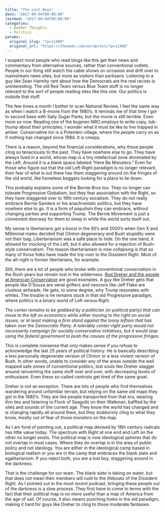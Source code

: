 ```yaml
---
title: "The Lost Boys"
date: "2017-09-04T00:00:00"
lastmod: "2017-09-04T00:00:00"
categories:
  - Badder Thoughts
  - Politics
params:
  original_slug: "?p=11408"
  original_url: "https://thezman.com/wordpress/?p=11408"
---
```


I suspect most people who read blogs like this get their news and
commentary from alternative sources, rather than conventional outlets.
People in our thing still watch the cable shows on occasion and drift
over to mainstream news sites, but more as visitors than partisans.
Listening to a guy like Sean Hannity rant about how the Democrats are
the real racists is uninteresting. The old Red Team versus Blue Team
stuff is no longer relevant to the sort of people reading sites like
this one. Our politics is outside that stuff.

The few times a month I bother to scan National Review, I feel the same
way as when I watch a B-movie from the 1980’s. It reminds me of that
time I got to second base with Sally Sugar Pants, but the movie is still
terrible. Even more so now. Reading one of the bugmen NRO employs to
write copy, tub-thump about their principles, I wonder what it must be
like to live trapped in amber. Conservative Inc is a Potemkin village,
where the people carry on as if nothing has changed since 1984. It is
creepy.

There is a reason, beyond the financial considerations, why these people
cling so tenaciously to the past. They have nowhere else to go. They
have always lived in a world, whose map is a tiny intellectual zone
dominated by the Left. Around it is a blank space labeled “Here Be
Monsters.” Even for those who figure out that the old Left-Right
paradigm is no longer relevant, their fear of what is out there has them
staggering around on the fringes of the old world, like homeless beggars
looking for a place to lie down.

This probably explains some of the Bernie Bros too. They no longer can
tolerate Progressive Globalism, but they fear association with the
Right, so they have staggered over to 19th century socialism. They do
not really embrace Bernie Sanders or his anachronistic politics, but
they have nowhere else to go. It is a form of populism they can embrace,
without changing parties and supporting Trump. The Bernie Movement is
just a convenient doorway for them to sleep in while the world sorts
itself out.

My sense is libertarians got a boost in the 90’s and 2000’s when Gen X
and Millennial males decided that Clinton degeneracy and Bush stupidity
were not their bag. Libertarianism was a safe place to hide. On the one
hand, it allowed for mocking of the Left, but it also allowed for a
rejection of Bush-style conservatism. The reason libertarianism is now
collapsing is that so many of those folks have made the trip over to the
Dissident Right. Most of the alt-right is former libertarians, for
example.

Still, there are a lot of people who broke with conventional
conservatism in the Bush years but remain lost in the wilderness. [Rod
Dreher and the people at American
Conservative](http://www.theamericanconservative.com/dreher/two-gop-dead-ends/)
are good examples. A guy like Dreher gets that people like D’Souza are
venal grifters and neocons like Jeff Flake are clueless airheads. He
gets, to some degree, why Trump resonates with whites. The trouble is he
remains stuck in that old Progressive paradigm, where politics is a
binary world of Left versus Right.

*The center remains to be grabbed by a politician (or political party)
that can move to the left on economics while either moving to the right
on social issues, or at least making a firm stand against the loony
leftism that has taken over the Democratic Party. A tolerably
center-right party would not necessarily campaign for socially
conservative initiatives, but it would stop using the federal government
to push the causes of the progressive fringes.*

This is complete nonsense that only makes sense if you refuse to
acknowledge the last 25 years of political history. He is basically
describing a less personally degenerate version of Clinton or a less
violent version of Bush. In other words, unable to consider any of the
areas outside the well mapped safe zones of conventional politics, lost
souls like Dreher stagger around reinventing the same stuff over and
over, with decreasing levels of enthusiasm. Even these so-called
centrists get tired of the same gruel.

Dreher is not an exception. There are lots of people who find themselves
wandering around unfamiliar terrain, but relying on the same old maps
they got in the 1980’s. They are like people transported from that era,
wearing thin ties and listening to Flock of Seagulls on their Walkman,
baffled by the sites and sounds of the current age. They know the world
has changed and is changing rapidly all around them, but they stubbornly
cling to what they know, mostly out of fear of those monsters on the
map.

As I am fond of pointing out, a political map devised by 18th century
radicals has little value today. The spectrum with Right at one end and
Left on the other no longer exists. The political map is now ideological
spheres that do not overlap in most cases. Where they do overlap is in
the area of public policy and not ideology. You are either in the
ideological camp based in biological realism or you are in the camp that
embraces the blank slate and egalitarianism. If you reject both, you are
a lost boy, staggering around in the darkness.

That is the challenge for our team. The blank slate is taking on water,
but that does not mean their members will rush to the lifeboats of the
Dissident Right. As I pointed out in the most recent podcast, bringing
these people out of the darkness is a slow process. They first have to
come to terms with the fact that their political map is no more useful
than a map of America from the age of sail. Of course, it also means
punching holes in the old paradigm, making it hard for guys like Dreher
to cling to those moderate fantasies.
